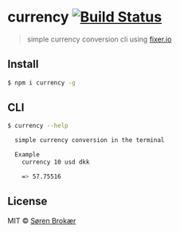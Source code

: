 # currency [![Build Status](http://img.shields.io/travis/srn/currency.svg?style=flat-square)](https://travis-ci.org/srn/currency)

>  simple currency conversion cli using [fixer.io](http://fixer.io/)

## Install

```sh
$ npm i currency -g
```

## CLI

```sh
$ currency --help

  simple currency conversion in the terminal

  Example
    currency 10 usd dkk

    => 57.75516
```

## License

MIT © [Søren Brokær](http://srn.io)
